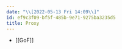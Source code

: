 ```yaml
---
date: "\\[2022-05-13 Fri 14:09\\]"
id: ef9c3f09-bf5f-485b-9e71-9275ba3235d5
title: Proxy
---
```


- [[GoF]]
